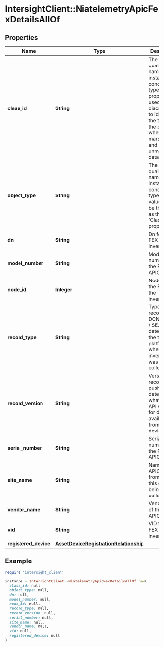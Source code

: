 # IntersightClient::NiatelemetryApicFexDetailsAllOf

## Properties

| Name | Type | Description | Notes |
| ---- | ---- | ----------- | ----- |
| **class_id** | **String** | The fully-qualified name of the instantiated, concrete type. This property is used as a discriminator to identify the type of the payload when marshaling and unmarshaling data. | [default to &#39;niatelemetry.ApicFexDetails&#39;] |
| **object_type** | **String** | The fully-qualified name of the instantiated, concrete type. The value should be the same as the &#39;ClassId&#39; property. | [default to &#39;niatelemetry.ApicFexDetails&#39;] |
| **dn** | **String** | Dn for the FEX in the inventory. | [optional] |
| **model_number** | **String** | Model number of the FEX in APIC. | [optional] |
| **node_id** | **Integer** | Node id for the FEX in the inventory. | [optional] |
| **record_type** | **String** | Type of record DCNM / APIC / SE. This determines the type of platform where inventory was collected. | [optional] |
| **record_version** | **String** | Version of record being pushed. This determines what was the API version for data available from the device. | [optional] |
| **serial_number** | **String** | Serial number of the FEX in APIC. | [optional] |
| **site_name** | **String** | Name of the APIC site from which this data is being collected. | [optional] |
| **vendor_name** | **String** | Vendor name of the FEX in APIC. | [optional] |
| **vid** | **String** | VID for the FEX in the inventory. | [optional] |
| **registered_device** | [**AssetDeviceRegistrationRelationship**](AssetDeviceRegistrationRelationship.md) |  | [optional] |

## Example

```ruby
require 'intersight_client'

instance = IntersightClient::NiatelemetryApicFexDetailsAllOf.new(
  class_id: null,
  object_type: null,
  dn: null,
  model_number: null,
  node_id: null,
  record_type: null,
  record_version: null,
  serial_number: null,
  site_name: null,
  vendor_name: null,
  vid: null,
  registered_device: null
)
```

